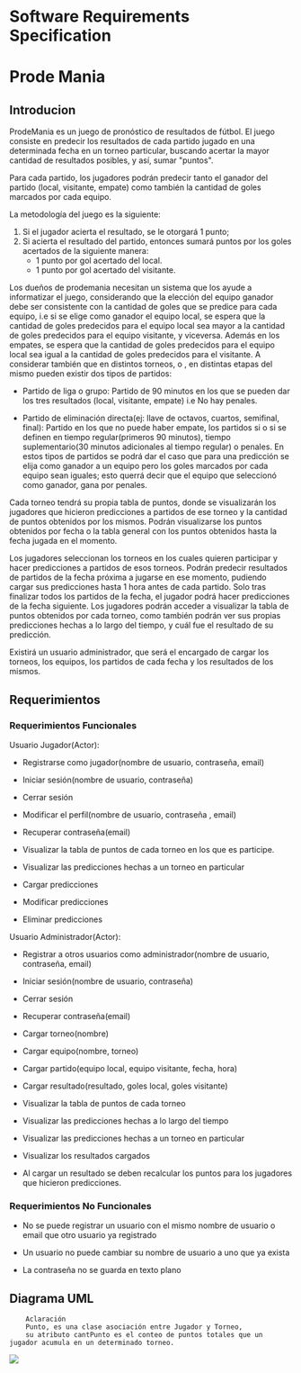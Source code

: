 # Software Requirements Specification

# Prode Mania 

## Introducion
 
ProdeMania es un juego de pronóstico de resultados de fútbol. El juego consiste en predecir los resultados de cada partido jugado en una determinada fecha en un torneo particular, buscando acertar la mayor cantidad de resultados posibles, y así, sumar "puntos".

Para cada partido, los jugadores podrán predecir tanto el ganador del partido (local, visitante, empate) como también la cantidad de goles marcados por cada equipo.  

La metodología del juego es la siguiente:  
1) Si el jugador acierta el resultado, se le otorgará 1 punto; 
2) Si acierta el resultado del partido, entonces sumará puntos por los goles acertados de la siguiente manera:
    - 1 punto por gol acertado del local.
    - 1 punto por gol acertado del visitante.


Los dueños de prodemania necesitan un sistema que los ayude a informatizar el juego, considerando que la elección del equipo ganador debe ser consistente con la cantidad de goles que se predice para cada equipo, i.e  si se elige como ganador el equipo local, se espera que la cantidad de goles predecidos para el equipo local sea mayor a la cantidad de goles predecidos para el equipo visitante, y viceversa. Además en los empates, se espera que la cantidad de goles predecidos para el equipo local sea igual a la cantidad de goles predecidos para el visitante.
A considerar también que en  distintos torneos, o , en distintas etapas del mismo pueden existir dos tipos de partidos: 
- Partido de liga o grupo: Partido de 90 minutos en los que se pueden dar los tres resultados (local, visitante, empate) i.e No hay penales.

- Partido de eliminación directa(ej: llave de octavos, cuartos, semifinal, final): Partido en los que no puede haber empate, los partidos si o si se definen en tiempo regular(primeros 90 minutos), tiempo suplementario(30 minutos adicionales al tiempo regular) o penales. En estos tipos de partidos se podrá dar el caso que para una predicción se elija como ganador a un equipo pero los goles marcados por cada equipo sean iguales; esto querrá decir que el equipo que seleccionó como ganador, gana por penales.

Cada torneo tendrá su propia tabla de puntos, donde se visualizarán los jugadores que hicieron predicciones a partidos de ese torneo y la cantidad de puntos obtenidos por los mismos. Podrán visualizarse los puntos obtenidos por fecha o la tabla general con los puntos obtenidos hasta la fecha jugada en el momento. 

Los jugadores seleccionan los torneos en los cuales quieren participar y hacer predicciones a partidos de esos torneos. Podrán predecir resultados de partidos de la fecha próxima a jugarse en ese momento, pudiendo cargar sus predicciones hasta 1 hora antes de cada partido. Solo tras finalizar todos los partidos de la fecha, el jugador podrá hacer predicciones de la fecha siguiente.
Los jugadores podrán acceder a visualizar la tabla de puntos obtenidos por cada torneo, como también podrán ver sus propias predicciones hechas a lo largo del tiempo, y cuál fue el resultado de su predicción.

Existirá un usuario administrador, que será el encargado de cargar los torneos, los equipos, los partidos de cada fecha y los resultados de los mismos.

## Requerimientos

### Requerimientos Funcionales

Usuario Jugador(Actor):
- Registrarse como jugador(nombre de usuario, contraseña, email)

- Iniciar sesión(nombre de usuario, contraseña)

- Cerrar sesión

- Modificar el perfil(nombre de usuario, contraseña , email)

- Recuperar contraseña(email)

- Visualizar la tabla de puntos de cada torneo en los que es participe.

- Visualizar las predicciones hechas a un torneo en particular

- Cargar predicciones

- Modificar predicciones 

- Eliminar predicciones


Usuario Administrador(Actor):
- Registrar a otros usuarios como administrador(nombre de usuario, contraseña, email)

- Iniciar sesión(nombre de usuario, contraseña)

- Cerrar sesión

- Recuperar contraseña(email)

- Cargar torneo(nombre)

- Cargar equipo(nombre, torneo)

- Cargar partido(equipo local, equipo visitante, fecha, hora)

- Cargar resultado(resultado, goles local, goles visitante)

- Visualizar la tabla de puntos de cada torneo

- Visualizar las predicciones hechas a lo largo del tiempo

- Visualizar las predicciones hechas a un torneo en particular

- Visualizar los resultados cargados

- Al cargar un resultado se deben recalcular los puntos para los jugadores que hicieron predicciones.
### Requerimientos No Funcionales

- No se puede registrar un usuario con el mismo nombre de usuario o email que otro usuario ya registrado

- Un usuario no puede cambiar su nombre de usuario a uno que ya exista

- La contraseña no se guarda en texto plano


## Diagrama UML
        Aclaración
        Punto, es una clase asociación entre Jugador y Torneo, 
        su atributo cantPunto es el conteo de puntos totales que un jugador acumula en un determinado torneo.

[![](https://mermaid.ink/img/pako:eNqlVE1PrDAU_Suky4lOdEsmJkRHg8EZoqOrbmpbZxqhxX5oXpT_bqGFAmJ8Rtj0nnt67unl0neABaEgBrhASl0wtJeohDyyz70ySDIRrT6Oj6OElIwzpSUiQs7kr82-z4zTccRF-SjpFKUlYsUUrKyJNyFJr-MIXj2C4HS5PIUgshUhOFkuF3adS0oYxkxwRw6x4y86vt-bI6kZEZ7sgnnmJcUH5C349RxtJySn_6O3fjGsao75yhTTiGsa_WZXITAq5joy3LGYGvqhG0Our_SjJuTubdbt3AyqvDu4eSRVptDWpvW-u-2CkN-LgqqsOdQEe-jaE_DKcC2Ui-vORT9r3oTr4pyDvxsgDIXgIOQg0rZptsBoruqQ7r06l8FIMLpaUW5KKpG2HTw76_Fse55kffSQ3qW7ZLNb98j6Jk-asAXq7pN0hb7047syV7f3-TZLr5IgnKU36SY5T7ebibrTbv-GIEyowpJV_T84JruxCuzBfTAmuhn7jjhuY94MRKBi-7VaKMj6HDgC9sj2siH2lms3QKAPtKQQxHZJkHyGAPLa8kxFkKZrwrSQIH5ChaJHABkt7v5xDGItDe1I_qb0rPoT2TeN-Q)](https://mermaid-js.github.io/mermaid-live-editor/edit#pako:eNqlVE1PrDAU_Suky4lOdEsmJkRHg8EZoqOrbmpbZxqhxX5oXpT_bqGFAmJ8Rtj0nnt67unl0neABaEgBrhASl0wtJeohDyyz70ySDIRrT6Oj6OElIwzpSUiQs7kr82-z4zTccRF-SjpFKUlYsUUrKyJNyFJr-MIXj2C4HS5PIUgshUhOFkuF3adS0oYxkxwRw6x4y86vt-bI6kZEZ7sgnnmJcUH5C349RxtJySn_6O3fjGsao75yhTTiGsa_WZXITAq5joy3LGYGvqhG0Our_SjJuTubdbt3AyqvDu4eSRVptDWpvW-u-2CkN-LgqqsOdQEe-jaE_DKcC2Ui-vORT9r3oTr4pyDvxsgDIXgIOQg0rZptsBoruqQ7r06l8FIMLpaUW5KKpG2HTw76_Fse55kffSQ3qW7ZLNb98j6Jk-asAXq7pN0hb7047syV7f3-TZLr5IgnKU36SY5T7ebibrTbv-GIEyowpJV_T84JruxCuzBfTAmuhn7jjhuY94MRKBi-7VaKMj6HDgC9sj2siH2lms3QKAPtKQQxHZJkHyGAPLa8kxFkKZrwrSQIH5ChaJHABkt7v5xDGItDe1I_qb0rPoT2TeN-Q)

